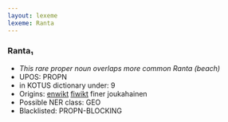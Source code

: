 ```yaml
---
layout: lexeme
lexeme: Ranta
---
```


###  Ranta₁

* _This rare proper noun overlaps more common *Ranta* (beach)_
* UPOS:  PROPN
* in KOTUS dictionary under:  9
* Origins: [enwikt](https://en.wiktionary.org/wiki/Ranta) [fiwikt](https://fi.wiktionary.org/wiki/Ranta) finer joukahainen 
* Possible NER class:  GEO
* Blacklisted:  PROPN-BLOCKING

